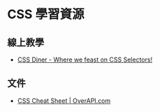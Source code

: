 # CSS 學習資源

## 線上教學
* [CSS Diner - Where we feast on CSS Selectors!](http://flukeout.github.io/)

## 文件
* [CSS Cheat Sheet | OverAPI.com](http://overapi.com/css/)